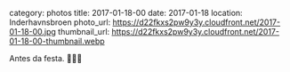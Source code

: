 category: photos 
title: 2017-01-18-00
date: 2017-01-18
location: Inderhavnsbroen
photo_url: https://d22fkxs2pw9y3y.cloudfront.net/2017-01-18-00.jpg
thumbnail_url: https://d22fkxs2pw9y3y.cloudfront.net/2017-01-18-00-thumbnail.webp

Antes da festa. 🎉🎊🎉         